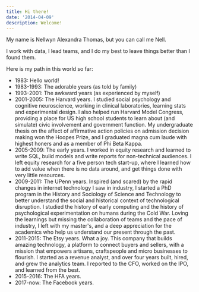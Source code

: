 ```yaml
---
title: Hi there!
date: '2014-04-09'
description: Welcome!
---
```

My name is Nellwyn Alexandra Thomas, but you can call me Nell. 

I work with data, I lead teams, and I do my best to leave things better than I found them.

Here is my path in this world so far:  

* 1983: Hello world!
* 1983-1993: The adorable years (as told by family)
* 1993-2001: The awkward years (as experienced by myself)
* 2001-2005: The Harvard years. I studied social psychology and cognitive neuroscience, working in clinical laboratories, learning stats and experimental design. I also helped run Harvard Model Congress, providing a place for US high school students to learn about (and simulate) civic involvement and government function. My undergraduate thesis on the affect of affirmative action policies on admission decision making won the Hoopes Prize, and I graduated magna cum laude with highest honers and as a member of Phi Beta Kappa. 
* 2005-2009: The early years. I worked in equity research and learned to write SQL, build models and write reports for non-technical audiences. I left equity research for a five person tech start-up, where I learned how to add value when there is no data around, and get things done with very little resources. 
* 2009-2011: The UPenn years. Inspired (and scared) by the rapid changes in internet technology I saw in industry, I started a PhD program in the History and Sociology of Science and Technology to better understand the social and historical context of technological disruption. I studied the history of early computing and the history of psychological experimentation on humans during the Cold War. Loving the learnings but missing the collaboration of teams and the pace of industry, I left with my master's, and a deep appreciation for the academics who help us understand our present through the past.
* 2011-2015: The Etsy years. What a joy. This company that builds amazing technology, a platform to connect buyers and sellers, with a mission that empowers artisans, craftspeople and micro businesses to flourish. I started as a revenue analyst, and over four years built, hired, and grew the analytics team. I reported to the CFO, worked on the IPO, and learned from the best.
* 2015-2016: The HFA years.
* 2017-now: The Facebook years.
